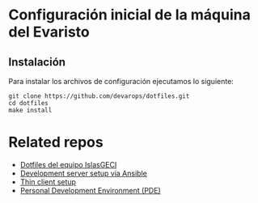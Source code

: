 # Configuración inicial de la máquina del Evaristo

## Instalación

Para instalar los archivos de configuración ejecutamos lo siguiente:

```
git clone https://github.com/devarops/dotfiles.git
cd dotfiles
make install
```

# Related repos

- [Dotfiles del equipo IslasGECI](https://github.com/IslasGECI/dotfiles)
- [Development server setup via Ansible](https://github.com/IslasGECI/development_server_setup)
- [Thin client setup](https://github.com/devarops/devenv)
- [Personal Development Environment (PDE)](https://github.com/devarops/pde)
